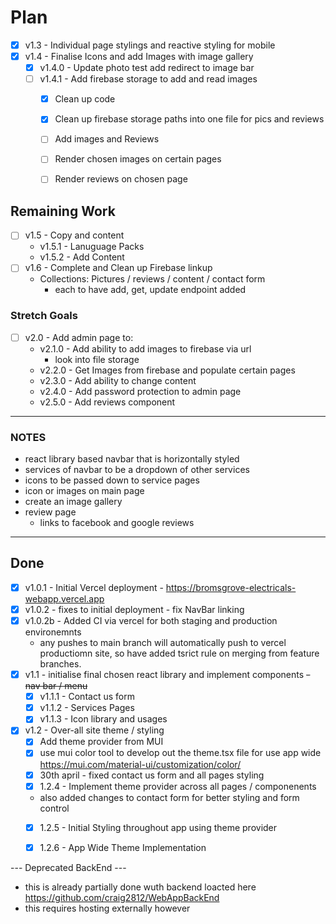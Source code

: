 # Plan 

- [x] v1.3 - Individual page stylings and reactive styling for mobile
- [x] v1.4 - Finalise Icons and add Images with image gallery
  - [x] v1.4.0 - Update photo test add redirect to image bar 
  - [ ] v1.4.1 - Add firebase storage to add and read images 
    - [x] Clean up code 
    - [x] Clean up firebase storage paths into one file for pics and reviews
    - [ ] Add images and Reviews
    - [ ] Render chosen images on certain pages 
    - [ ] Render reviews on chosen page


## Remaining Work 
- [ ] v1.5 - Copy and content 
  - v1.5.1 - Lanuguage Packs 
  - v1.5.2 - Add Content 
- [ ] v1.6 - Complete and Clean up Firebase linkup
  - Collections:  Pictures / reviews / content / contact form
    - each to have add, get, update endpoint added




### Stretch Goals 
- [ ] v2.0 - Add admin page to:
  - v2.1.0 - Add ability to add images to firebase via url 
    - look into file storage
  - v2.2.0 - Get Images from firebase and populate certain pages 
  - v2.3.0 - Add ability to change content  
  - v2.4.0 - Add password protection to admin page 
  - v2.5.0 - Add reviews component 
---

###  NOTES 
- react library based navbar that is horizontally styled 
- services of navbar to be a dropdown of other services
- icons to be passed down to service pages 
- icon or images on main page 
- create an image gallery
- review page 
  - links to facebook and google reviews
---
## Done 
- [x] v1.0.1 - Initial Vercel deployment - https://bromsgrove-electricals-webapp.vercel.app
- [x] v1.0.2 - fixes to initial deployment - fix NavBar linking
- [x] v1.0.2b - Added CI via vercel for both staging and production environemnts 
  - any pushes to main branch will automatically push to vercel productiomn site, so have added tsrict rule on merging from feature branches. 
- [x] v1.1 - initialise final chosen react library and implement components 
  ~~- nav bar / menu~~ 
    - [x] v1.1.1 - Contact us form 
    - [x] v1.1.2 - Services Pages
    - [x] v1.1.3 - Icon library and usages
- [x] v1.2 - Over-all site theme / styling 
  - [x] Add theme provider from MUI
  - [x] use mui color tool to develop out the theme.tsx file for use app wide https://mui.com/material-ui/customization/color/
  - [x] 30th april - fixed contact us form and all pages styling
  - [x] 1.2.4 - Implement theme provider across all pages / componenents 
   - also added changes to contact form for better styling and form control
  - [x] 1.2.5 - Initial Styling throughout app using theme provider
  - [x] 1.2.6 - App Wide Theme Implementation



--- Deprecated BackEnd --- 
 - this is already partially done wuth backend loacted here https://github.com/craig2812/WebAppBackEnd
 - this requires hosting externally however